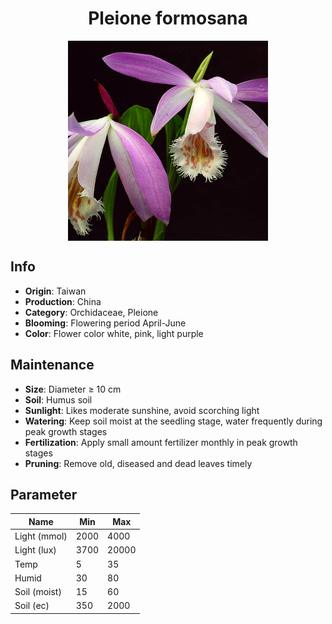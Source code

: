 <h1 align='center'>Pleione formosana</h1>
<p align="center">
    <img 
        align='center'
        width='320'
        src="../images/pleione formosana.png" 
        alt='Pleione formosana' />
</p>

## Info

 - **Origin**: Taiwan
 - **Production**: China
 - **Category**: Orchidaceae, Pleione
 - **Blooming**: Flowering period April-June
 - **Color**: Flower color white, pink, light purple

## Maintenance

 - **Size**: Diameter ≥ 10 cm
 - **Soil**: Humus soil
 - **Sunlight**: Likes moderate sunshine, avoid scorching light
 - **Watering**: Keep soil moist at the seedling stage, water frequently during peak growth stages
 - **Fertilization**: Apply small amount fertilizer monthly in peak growth stages
 - **Pruning**: Remove old, diseased and dead leaves timely

## Parameter

| Name         | Min  | Max   |
|--------------|------|-------|
| Light (mmol) | 2000 | 4000  |
| Light (lux)  | 3700 | 20000 |
| Temp         | 5    | 35    |
| Humid        | 30   | 80    |
| Soil (moist) | 15   | 60    |
| Soil (ec)    | 350  | 2000  |